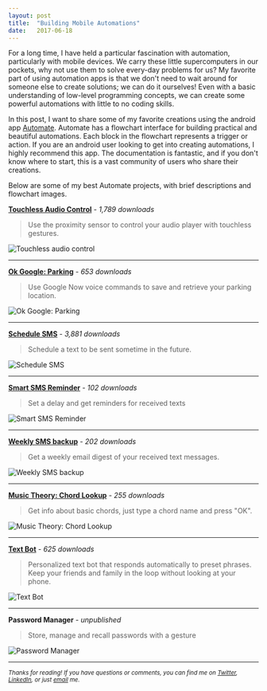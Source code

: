 ```yaml
---
layout: post
title:  "Building Mobile Automations"
date:   2017-06-18
---
```



For a long time, I have held a particular fascination with automation, particularly with mobile devices. We carry these little supercomputers in our pockets, why not use them to solve every-day problems for us?  My favorite part of using automation apps is that we don't need to wait around for someone else to create solutions; we can do it ourselves! Even with a basic understanding of low-level programming concepts, we can create some powerful automations with little to no coding skills.

In this post, I want to share some of my favorite creations using the android app [Automate](http://llamalab.com/automate/). Automate has a flowchart interface for building practical and beautiful automations. Each block in the flowchart represents a trigger or action. If you are an android user looking to get into creating automations, I highly recommend this app. The documentation is fantastic, and if you don't know where to start, this is a vast community of users who share their creations.

Below are some of my best Automate projects, with brief descriptions and flowchart images. 


**[Touchless Audio Control](http://llamalab.com/automate/community/flows/3493)** - *1,789 downloads*

> Use the proximity sensor to control your audio player with touchless gestures.

![Touchless audio control](http://bjcantlupe.com/img/touchless_audio_control.png)

---

**[Ok Google: Parking](http://llamalab.com/automate/community/flows/3430)** - *653 downloads*

> Use Google Now voice commands to save and retrieve your parking location.

![Ok Google: Parking](http://bjcantlupe.com/img/ok_google_parking.png)

--- 

**[Schedule SMS](http://llamalab.com/automate/community/flows/3575)** - *3,881 downloads*

> Schedule a text to be sent sometime in the future.

![Schedule SMS](http://bjcantlupe.com/img/schedule_sms.png)

---

**[Smart SMS Reminder](http://llamalab.com/automate/community/flows/4015)** - *102 downloads*

> Set a delay and get reminders for received texts

![Smart SMS Reminder](http://bjcantlupe.com/img/smart_sms_reminder.png)

---

**[Weekly SMS backup](http://llamalab.com/automate/community/flows/3269)** - *202 downloads*

> Get a weekly email digest of your received text messages.

![Weekly SMS backup](http://bjcantlupe.com/img/weekly_sms_backup.png)

--- 

**[Music Theory: Chord Lookup](http://llamalab.com/automate/community/flows/3610)** - *255 downloads*

> Get info about basic chords, just type a chord name and press "OK".

![Music Theory: Chord Lookup](http://bjcantlupe.com/img/music_theory_chord_info.png)

--- 

**[Text Bot](http://llamalab.com/automate/community/flows/4001)** - *625 downloads*

> Personalized text bot that responds automatically to preset phrases. Keep your friends and family in the loop without looking at your phone.

![Text Bot](http://bjcantlupe.com/img/text_bot.png)

--- 

**Password Manager** - *unpublished*

> Store, manage and recall passwords with a gesture

![Password Manager](http://bjcantlupe.com/img/password_manager.png)

---

<small><em>Thanks for reading! If you have questions or comments, you can find me on <a target="_blank" href="https://twitter.com/BeejLuig">Twitter</a>, <a href="https://www.linkedin.com/in/bj-cantlupe/" target="_blank">LinkedIn</a>, or just <a href="mailto:bjcantlupe@gmail.com">email</a> me.</em></small>
